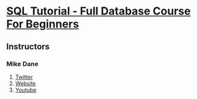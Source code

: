 # [SQL Tutorial - Full Database Course For Beginners](https://www.youtube.com/watch?v=HXV3zeQKqGY&t=57s)

## Instructors

### Mike Dane

1. [Twitter](https://x.com/mike_dane)
2. [Website](https://www.giraffeacademy.com/)
3. [Youtube](www.youtube.com/@GiraffeAcademy)
